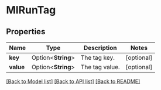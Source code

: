 # MlRunTag

## Properties

Name | Type | Description | Notes
------------ | ------------- | ------------- | -------------
**key** | Option<**String**> | The tag key. | [optional]
**value** | Option<**String**> | The tag value. | [optional]

[[Back to Model list]](../README.md#documentation-for-models) [[Back to API list]](../README.md#documentation-for-api-endpoints) [[Back to README]](../README.md)


